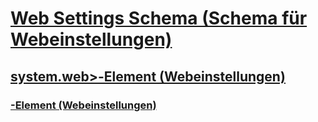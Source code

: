 # [Web Settings Schema (Schema für Webeinstellungen)](index.md)
## [system.web>-Element (Webeinstellungen)](system-web-element-web-settings.md)
### [<applicationPool>-Element (Webeinstellungen)](applicationpool-element-web-settings.md)
